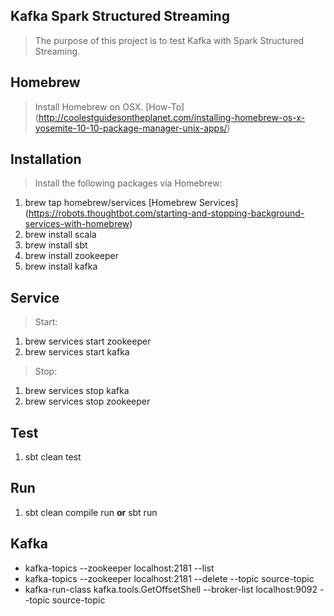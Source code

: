 Kafka Spark Structured Streaming
--------------------------------
>The purpose of this project is to test Kafka with Spark Structured Streaming.

Homebrew
--------
>Install Homebrew on OSX. [How-To] (http://coolestguidesontheplanet.com/installing-homebrew-os-x-yosemite-10-10-package-manager-unix-apps/)

Installation
------------
>Install the following packages via Homebrew:

1. brew tap homebrew/services [Homebrew Services] (https://robots.thoughtbot.com/starting-and-stopping-background-services-with-homebrew)
2. brew install scala
3. brew install sbt
4. brew install zookeeper
5. brew install kafka

Service
-------
>Start:

1. brew services start zookeeper
2. brew services start kafka

>Stop:

1. brew services stop kafka
2. brew services stop zookeeper

Test
----
1. sbt clean test

Run
---
1. sbt clean compile run **or** sbt run

Kafka
-----
* kafka-topics --zookeeper localhost:2181 --list
* kafka-topics --zookeeper localhost:2181 --delete --topic source-topic
* kafka-run-class kafka.tools.GetOffsetShell --broker-list localhost:9092 --topic source-topic